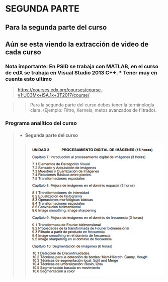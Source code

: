 ﻿# SEGUNDA PARTE

## Para la segunda parte del curso

## Aún se esta viendo la extracción de video de cada curso

### Nota importante: En PSID se trabaja con MATLAB, en el curso de edX se trabaja en Visual Studio 2013 C++. * Tener muy en cuenta esto ultimo

> https://courses.edx.org/courses/course-v1:UC3Mx+ISA.1x+3T2017/course/

>> Para la segunda parte del curso debes tener la terminología clara. (Ejemplo: Filtro, Kernels, metos avanzados de filtrado).


### Programa analítico del curso

> * #### Segunda parte del curso
>> <img src="b.png" alt="hi" class="inline"/>
